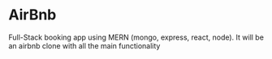 # AirBnb
 Full-Stack booking app using MERN (mongo, express, react, node). It will be an airbnb clone with all the main functionality
